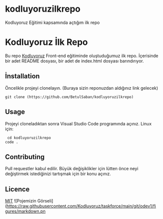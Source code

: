 # kodluyoruzilkrepo
Kodluyoruz Eğitimi kapsamında açtığım ilk repo

# Kodluyoruz İlk Repo
Bu repo [Kodluyoruz](kodluyoruz.org) Front-end eğitiminde oluştuduğumuz ilk repo. İçerisinde bir adet README dosyası, bir adet de index.html dosyası barındırıyor.
## İnstallation
Öncelikle projeyi clonelayın. (Buraya sizin reponuzdan aldığınız link gelecek)

```
git clone (https://github.com/BetulSaban/kodluyoruzilkrepo)
```
## Usage
Projeyi cloneladıktan sonra Visual Studio Code programında açınız.
Linux için:
```
 cd kodluyoruzilkrepo
code .
```
## Contributing
Pull requestler kabul edilir. Büyük değişiklikler için lütten önce neyi değiştirmek istediğinizi tartışmak için bir konu açınız.
## Licence
[MIT](https://choosealicense.com/licenses/mit/)
![Pojemizin Görseli](https://raw.githubusercontent.com/Kodluyoruz/taskforce/main/git/odev1/figures/markdown.pn

